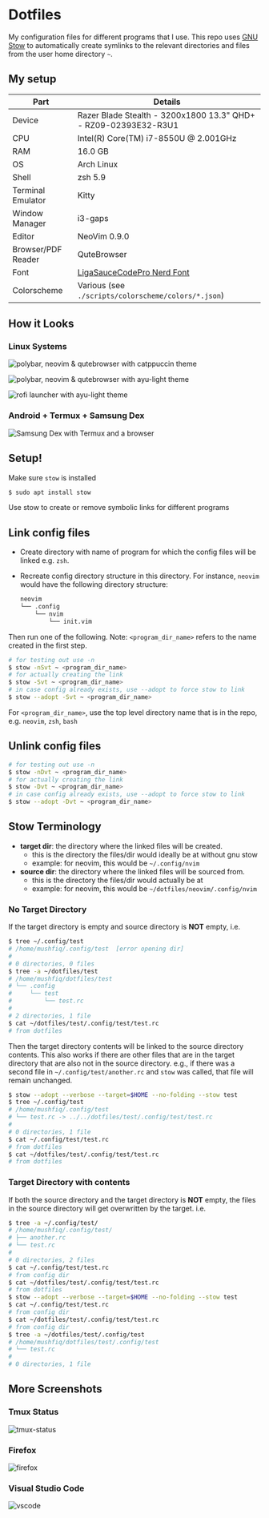 # Dotfiles

My configuration files for different programs that I use. This repo uses [GNU Stow](https://www.gnu.org/software/stow/) to automatically create symlinks to the relevant directories and files from the user home directory `~`.

## My setup

| Part               | Details                                                                                |
|--------------------|----------------------------------------------------------------------------------------|
| Device             | Razer Blade Stealth - 3200x1800 13.3" QHD+ - RZ09-02393E32-R3U1                        |
| CPU                | Intel(R) Core(TM) i7-8550U @ 2.001GHz                                                  |
| RAM                | 16.0 GB                                                                                |
| OS                 | Arch Linux                                                                             |
| Shell              | zsh 5.9                                                                                |
| Terminal Emulator  | Kitty                                                                                  |
| Window Manager     | i3-gaps                                                                                |
| Editor             | NeoVim 0.9.0                                                                           |
| Browser/PDF Reader | QuteBrowser                                                                            |
| Font               | [LigaSauceCodePro Nerd Font](https://github.com/Bo-Fone/Liga-Sauce-Code-Pro-Nerd-Font) |
| Colorscheme        | Various (see `./scripts/colorscheme/colors/*.json`)                                    |

## How it Looks

### Linux Systems

![polybar, neovim & qutebrowser with catppuccin theme](https://user-images.githubusercontent.com/32845348/197903873-c6850947-7d03-4189-bc48-0392af9a53ea.png)

![polybar, neovim & qutebrowser with ayu-light theme](https://user-images.githubusercontent.com/32845348/197916219-6fb2fc55-4780-4f59-a350-188dacf30346.png)

![rofi launcher with ayu-light theme](https://user-images.githubusercontent.com/32845348/197916240-ff5a6929-a3d3-49a6-b3ac-9b7267c22997.png)

### Android + Termux + Samsung Dex

![Samsung Dex with Termux and a browser](https://github.com/mushfiq814/dotfiles/assets/32845348/6c1d70ec-6dd9-46ff-873a-f23f6326fd06)


## Setup!

Make sure `stow` is installed

```sh
$ sudo apt install stow
```

Use stow to create or remove symbolic links for different programs

## Link config files

* Create directory with name of program for which the config files will be linked e.g. `zsh`.
* Recreate config directory structure in this directory. For instance, `neovim` would have the following directory structure:

  ```sh
  neovim
  └── .config
      └── nvim
          └── init.vim
  ```

Then run one of the following. Note: `<program_dir_name>` refers to the name created in the first step.

```sh
# for testing out use -n
$ stow -nSvt ~ <program_dir_name>
# for actually creating the link
$ stow -Svt ~ <program_dir_name>
# in case config already exists, use --adopt to force stow to link
$ stow --adopt -Svt ~ <program_dir_name>
```
For `<program_dir_name>`, use the top level directory name that is in the repo, e.g. `neovim`, `zsh`, `bash`

## Unlink config files
```sh
# for testing out use -n
$ stow -nDvt ~ <program_dir_name>
# for actually creating the link
$ stow -Dvt ~ <program_dir_name>
# in case config already exists, use --adopt to force stow to link
$ stow --adopt -Dvt ~ <program_dir_name>
```

## Stow Terminology

* __target dir__: the directory where the linked files will be created.
  * this is the directory the files/dir would ideally be at without gnu stow
  * example: for neovim, this would be `~/.config/nvim`
* __source dir__: the directory where the linked files will be sourced from.
  * this is the directory the files/dir would actually be at
  * example: for neovim, this would be `~/dotfiles/neovim/.config/nvim`

### No Target Directory

If the target directory is empty and source directory is __NOT__ empty, i.e.

```bash
$ tree ~/.config/test
# /home/mushfiq/.config/test  [error opening dir]
#
# 0 directories, 0 files
$ tree -a ~/dotfiles/test
# /home/mushfiq/dotfiles/test
# └── .config
#     └── test
#         └── test.rc
#
# 2 directories, 1 file
$ cat ~/dotfiles/test/.config/test/test.rc
# from dotfiles
```

Then the target directory contents will be linked to the source directory contents. This also works if there are other files that are in the target directory that are also not in the source directory. e.g., if there was a second file in `~/.config/test/another.rc` and `stow` was called, that file will remain unchanged.

```bash
$ stow --adopt --verbose --target=$HOME --no-folding --stow test
$ tree ~/.config/test
# /home/mushfiq/.config/test
# └── test.rc -> ../../dotfiles/test/.config/test/test.rc
#
# 0 directories, 1 file
$ cat ~/.config/test/test.rc
# from dotfiles
$ cat ~/dotfiles/test/.config/test/test.rc
# from dotfiles
```

### Target Directory with contents

If both the source directory and the target directory is __NOT__ empty, the files in the source directory will get overwritten by the target. i.e.

```bash
$ tree -a ~/.config/test/
# /home/mushfiq/.config/test/
# ├── another.rc
# └── test.rc
#
# 0 directories, 2 files
$ cat ~/.config/test/test.rc
# from config dir
$ cat ~/dotfiles/test/.config/test/test.rc
# from dotfiles
$ stow --adopt --verbose --target=$HOME --no-folding --stow test
$ cat ~/.config/test/test.rc
# from config dir
$ cat ~/dotfiles/test/.config/test/test.rc
# from config dir
$ tree -a ~/dotfiles/test/.config/test
# /home/mushfiq/dotfiles/test/.config/test
# └── test.rc
#
# 0 directories, 1 file
```

## More Screenshots

### Tmux Status

![tmux-status](./images/tmux-status-2.png)

### Firefox

![firefox](./images/firefox.png)

### Visual Studio Code

![vscode](./images/vscode.png)
